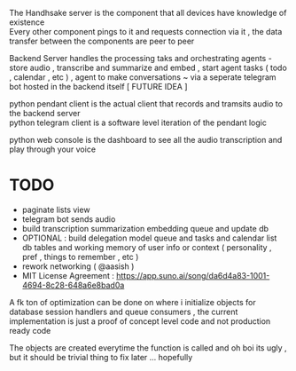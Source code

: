 

The Handhsake server is the component that all devices have knowledge of existence  
Every other component pings to it and requests connection via it , the data transfer between the components are peer to peer  

Backend Server handles the processing taks and orchestrating agents - store audio , transcribe and summarize and embed , start agent tasks ( todo , calendar , etc ) ,  agent to make conversations ~ via a seperate telegram bot hosted in the backend itself [ FUTURE IDEA ]  

python pendant client is the actual client that records and tramsits audio to the backend server  
python telegram client is a software level iteration of the pendant logic  

python web console is the dashboard to see all the audio transcription and play through your voice  

# TODO
- paginate lists view
- telegram bot sends audio
- build transcription summarization embedding queue and update db
- OPTIONAL : build delegation model queue and tasks and calendar list db tables and working memory of user info or context ( personality , pref , things to remember , etc )
- rework networking ( @aasish )
- MIT License Agreement : https://app.suno.ai/song/da6d4a83-1001-4694-8c28-648a6e8bad0a

A fk ton of optimization can be done on where i initialize objects for database session handlers and queue consumers , 
the current implementation is just a proof of concept level code and not production ready code 

The objects are created everytime the function is called and oh boi its ugly , but it should be trivial thing to fix later ... hopefully
